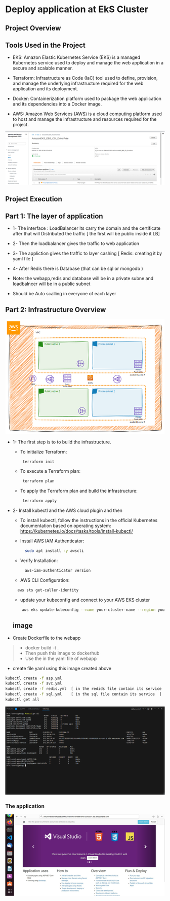# Deploy application at EkS Cluster 

## Project Overview


## Tools Used in the Project

- EKS: Amazon Elastic Kubernetes Service (EKS) is a managed Kubernetes service used to deploy and manage the web application in a secure and scalable manner.
 - Terraform: Infrastructure as Code (IaC) tool used to define, provision, and manage the underlying infrastructure required for the web application and its deployment.

  - Docker: Containerization platform used to package the web application and its dependencies into a Docker image.

 - AWS: Amazon Web Services (AWS) is a cloud computing platform used to host and manage the infrastructure and resources required for the project. 


![Alt text](./screenshots/AmazonEKS_EBS_CSI_DriverRole.png)

## Project Execution

## Part 1: The layer of application 

- 1- The interface : LoadBalancer its carry the domain and the certificate after that will Distributed the traffic [ the first will be public inside it LB]

-  2- Then the loadbalancer gives the traffic to web application 

- 3- The appliction gives the traffic to layer cashing [ Redis: creating it by yaml file  ]

- 4- After Redis there is Database (that can be sql or mongodb  )

- Note: the webapp,redis and database will be in a private subne and loadbalncer will be in a public subnet 

- Should be Auto scalling in everyone of each layer



## Part 2: Infrastructure Overview

![Alt text](./screenshots/219943454-87413bbe-c0e8-42ab-9fe0-380e6c0a567a.png)

- 1- The first step is to to build the infrastructure. 
    - To initialize Terraform:
      ```bash
       terraform init
       ```
    - To execute a Terraform plan:
      ```bash
       terraform plan
       ```
    - To apply the Terraform plan and build the infrastructure:
      ```bash
       terraform apply
       ```

- 2- Install kubectl and the AWS cloud plugin and then 
    - To install kubectl, follow the instructions in the official Kubernetes documentation based on operating system: https://kubernetes.io/docs/tasks/tools/install-kubectl/

    - Install AWS IAM Authenticator:
      ```bash
        sudo apt install -y awscli
      ```

   - Verify Installation:
     ```bash
       aws-iam-authenticator version
     ```

    - AWS CLI Configuration:
     ```bash
       aws sts get-caller-identity
     ```


    - update your kubeconfig and connect to your AWS EKS cluster

    ```bash
        aws eks update-kubeconfig --name your-cluster-name --region your-region
    ```
    ## image 
- Create Dockerfile to the webapp
> - docker build -t <name> .
> - Then push this image to dockerhub 
> - Use the in the yaml file of webapp 

- create file yaml using this image created above

```bash
kubectl create -f asp.yml
kubectl create -f svc.yml
kubectl create -f redis.yml  [ in the redids file contain its service  ]
kubectl create -f sql.yml    [ in the sql file contain its service  ]
kubectl get all 
```

![Alt text](./screenshots/kub.png)


### The application 



![Alt text](./screenshots/aspntapp.jpeg)







